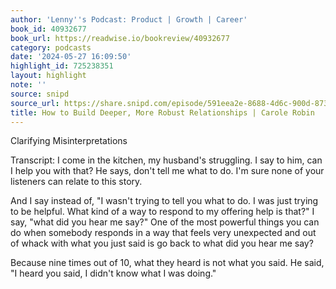 ```yaml
---
author: 'Lenny''s Podcast: Product | Growth | Career'
book_id: 40932677
book_url: https://readwise.io/bookreview/40932677
category: podcasts
date: '2024-05-27 16:09:50'
highlight_id: 725238351
layout: highlight
note: ''
source: snipd
source_url: https://share.snipd.com/episode/591eea2e-8688-4d6c-900d-873bcf49362e
title: How to Build Deeper, More Robust Relationships | Carole Robin
---
```


Clarifying Misinterpretations

Transcript:
I come in the kitchen, my husband's struggling. I say to him, can I help you with that? He says, don't tell me what to do. I'm sure none of your listeners can relate to this story.

And I say instead of, "I wasn't trying to tell you what to do. I was just trying to be helpful. What kind of a way to respond to my offering help is that?" I say, "what did you hear me say?" One of the most powerful things you can do when somebody responds in a way that feels very unexpected and out of whack with what you just said is go back to what did you hear me say?

Because nine times out of 10, what they heard is not what you said. He said, "I heard you said, I didn't know what I was doing."
